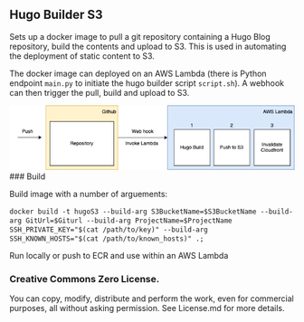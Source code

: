 ## Hugo Builder S3

Sets up a docker image to pull a git repository containing a Hugo Blog repository, build the contents and upload to S3. This is used in automating the deployment of static content to S3.

The docker image can deployed on an AWS Lambda (there is Python endpoint `main.py` to initiate the hugo builder script `script.sh`). A webhook can then trigger the pull, build and upload to S3.

<img src="hugos3.drawio.png" />
### Build

Build image with a number of arguements:

```
docker build -t hugoS3 --build-arg S3BucketName=$S3BucketName --build-arg GitUrl=$Giturl --build-arg ProjectName=$ProjectName SSH_PRIVATE_KEY="$(cat /path/to/key)" --build-arg SSH_KNOWN_HOSTS="$(cat /path/to/known_hosts)" .;
```

Run locally or push to ECR and use within an AWS Lambda

### Creative Commons Zero License.

You can copy, modify, distribute and perform the work, even for commercial purposes, all without asking permission. See License.md for more details.
